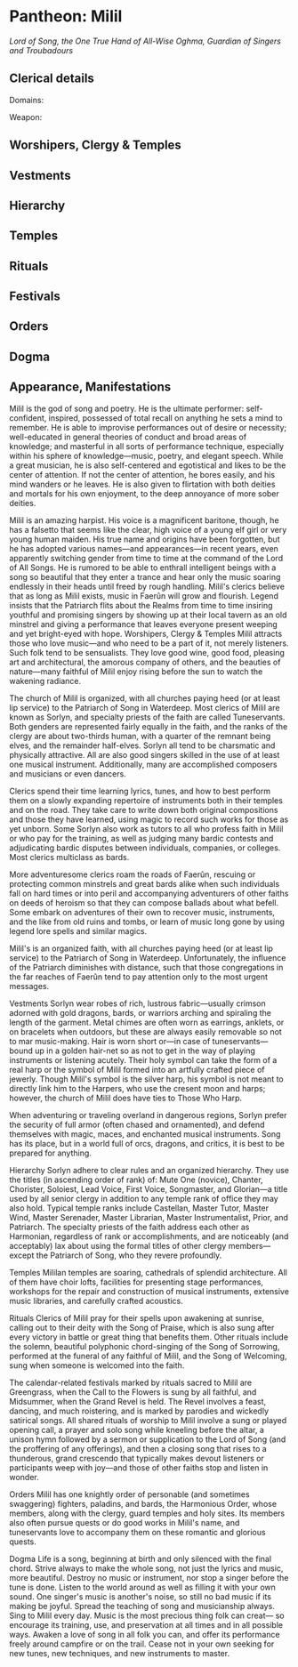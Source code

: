 # Pantheon: Milil
*Lord of Song, the One True Hand of All-Wise Oghma, Guardian of Singers and Troubadours*

## Clerical details
Domains: 

Weapon: 

## Worshipers, Clergy & Temples

## Vestments

## Hierarchy

## Temples

## Rituals

## Festivals

## Orders

## Dogma

## Appearance, Manifestations



Milil is the god of song and poetry. He is the ultimate performer: self-confident, inspired, possessed of total recall on anything he sets a mind to remember. He is able to improvise performances out of desire or necessity; well-educated in general theories of conduct and broad areas of knowledge; and masterful in all sorts of performance technique, especially within his sphere of knowledge—music, poetry, and elegant speech. While a great musician, he is also self-centered and egotistical and likes to be the center of attention. If not the center of attention, he bores easily, and his mind wanders or he leaves. He is also given to flirtation with both deities and mortals for his own enjoyment, to the deep annoyance of more sober deities.

Milil is an amazing harpist. His voice is a magnificent baritone, though, he has a falsetto that seems like the clear, high voice of a young elf girl or very young human maiden. His true name and origins have been forgotten, but he has adopted various names—and appearances—in recent years, even apparently switching gender from time to time at the command of the Lord of All Songs. He is rumored to be able to enthrall intelligent beings with a song so beautiful that they enter a trance and hear only the music soaring endlessly in their heads until freed by rough handling. Milil's clerics believe that as long as Milil exists, music in Faerûn will grow and flourish. Legend insists that the Patriarch flits about the Realms from time to time insiring youthful and promising singers by showing up at their local tavern as an old minstrel and giving a performance that leaves everyone present weeping and yet bright-eyed with hope.
Worshipers, Clergy & Temples
Milil attracts those who love music—and who need to be a part of it, not merely listeners. Such folk tend to be sensualists. They love good wine, good food, pleasing art and architectural, the amorous company of others, and the beauties of nature—many faithful of Milil enjoy rising before the sun to watch the wakening radiance.

The church of Milil is organized, with all churches paying heed (or at least lip service) to the Patriarch of Song in Waterdeep. Most clerics of Milil are known as Sorlyn, and specialty priests of the faith are called Tuneservants. Both genders are represented fairly equally in the faith, and the ranks of the clergy are about two-thirds human, with a quarter of the remnant being elves, and the remainder half-elves. Sorlyn all tend to be charsmatic and physically attractive. All are also good singers skilled in the use of at least one musical instrument. Additionally, many are accomplished composers and musicians or even dancers.

Clerics spend their time learning lyrics, tunes, and how to best perform them on a slowly expanding repertoire of instruments both in their temples and on the road. They take care to write down both original compositions and those they have learned, using magic to record such works for those as yet unborn. Some Sorlyn also work as tutors to all who profess faith in Milil or who pay for the training, as well as judging many bardic contests and adjudicating bardic disputes between individuals, companies, or colleges. Most clerics multiclass as bards.

More adventuresome clerics roam the roads of Faerûn, rescuing or protecting common minstrels and great bards alike when such individuals fall on hard times or into peril and accompanying adventurers of other faiths on deeds of heroism so that they can compose ballads about what befell. Some embark on adventures of their own to recover music, instruments, and the like from old ruins and tombs, or learn of music long gone by using legend lore spells and similar magics.

Milil's is an organized faith, with all churches paying heed (or at least lip service) to the Patriarch of Song in Waterdeep. Unfortunately, the influence of the Patriarch diminishes with distance, such that those congregations in the far reaches of Faerûn tend to pay attention only to the most urgent messages.

Vestments
Sorlyn wear robes of rich, lustrous fabric—usually crimson adorned with gold dragons, bards, or warriors arching and spiraling the length of the garment. Metal chimes are often worn as earrings, anklets, or on bracelets when outdoors, but these are always easily removable so not to mar music-making. Hair is worn short or—in case of tuneservants—bound up in a golden hair-net so as not to get in the way of playing instruments or listening acutely. Their holy symbol can take the form of a real harp or the symbol of Milil formed into an artfully crafted piece of jewerly. Though Milil's symbol is the silver harp, his symbol is not meant to directly link him to the Harpers, who use the cresent moon and harps; however, the church of Milil does have ties to Those Who Harp.

When adventuring or traveling overland in dangerous regions, Sorlyn prefer the security of full armor (often chased and ornamented), and defend themselves with magic, maces, and enchanted musical instruments. Song has its place, but in a world full of orcs, dragons, and critics, it is best to be prepared for anything.

Hierarchy
Sorlyn adhere to clear rules and an organized hierarchy. They use the titles (in ascending order of rank) of: Mute One (novice), Chanter, Chorister, Soloiest, Lead Voice, First Voice, Songmaster, and Glorian—a title used by all senior clergy in addition to any temple rank of office they may also hold. Typical temple ranks include Castellan, Master Tutor, Master Wind, Master Serenader, Master Librarian, Master Instrumentalist, Prior, and Patriarch. The specialty priests of the faith address each other as Harmonian, regardless of rank or accomplishments, and are noticeably (and acceptably) lax about using the formal titles of other clergy members—except the Patriarch of Song, who they revere profoundly.

Temples
Mililan temples are soaring, cathedrals of splendid architecture. All of them have choir lofts, facilities for presenting stage performances, workshops for the repair and construction of musical instruments, extensive music libraries, and carefully crafted acoustics.

Rituals
Clerics of Milil pray for their spells upon awakening at sunrise, calling out to their deity with the Song of Praise, which is also sung after every victory in battle or great thing that benefits them. Other rituals include the solemn, beautiful polyphonic chord-singing of the Song of Sorrowing, performed at the funeral of any faithful of Milil, and the Song of Welcoming, sung when someone is welcomed into the faith.

The calendar-related festivals marked by rituals sacred to Milil are Greengrass, when the Call to the Flowers is sung by all faithful, and Midsummer, when the Grand Revel is held. The Revel involves a feast, dancing, and much roistering, and is marked by parodies and wickedly satirical songs. All shared rituals of worship to Milil involve a sung or played opening call, a prayer and solo song while kneeling before the altar, a unison hymn followed by a sermon or supplication to the Lord of Song (and the proffering of any offerings), and then a closing song that rises to a thunderous, grand crescendo that typically makes devout listeners or participants weep with joy—and those of other faiths stop and listen in wonder.

Orders
Milil has one knightly order of personable (and sometimes swaggering) fighters, paladins, and bards, the Harmonious Order, whose members, along with the clergy, guard temples and holy sites. Its members also often pursue quests or do good works in Milil's name, and tuneservants love to accompany them on these romantic and glorious quests.

Dogma
Life is a song, beginning at birth and only silenced with the final chord. Strive always to make the whole song, not just the lyrics and music, more beautiful. Destroy no music or instrument, nor stop a singer before the tune is done. Listen to the world around as well as filling it with your own sound. One singer's music is another's noise, so still no bad music if its making be joyful. Spread the teaching of song and musicianship always. Sing to Milil every day. Music is the most precious thing folk can creat— so encourage its training, use, and preservation at all times and in all possible ways. Awaken a love of song in all folk you can, and offer its performance freely around campfire or on the trail. Cease not in your own seeking for new tunes, new techniques, and new instruments to master.